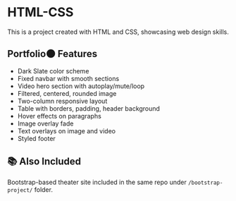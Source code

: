 # HTML-CSS

This is a project created with HTML and CSS, showcasing web design skills.

## Portfolio🌑 Features

- Dark Slate color scheme
- Fixed navbar with smooth sections
- Video hero section with autoplay/mute/loop
- Filtered, centered, rounded image
- Two-column responsive layout
- Table with borders, padding, header background
- Hover effects on paragraphs
- Image overlay fade
- Text overlays on image and video
- Styled footer


## 📚 Also Included

Bootstrap-based theater site included in the same repo under `/bootstrap-project/` folder.

